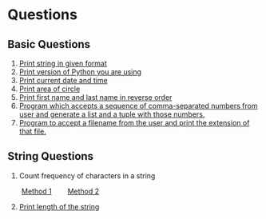# Questions

## Basic Questions
1. [Print string in given format](/QUESTIONS/Basic/question_1.py)
2. [Print version of Python you are using](/QUESTIONS/Basic/question_2.py)
3. [Print current date and time](/QUESTIONS/Basic/question_3.py)
4. [Print area of circle](/QUESTIONS/Basic/question_4.py)
5. [Print first name and last name in reverse order](/QUESTIONS/Basic/question_5.py)
6. [Program which accepts a sequence of comma-separated numbers from user and generate a list and a tuple with those numbers.](/QUESTIONS/Basic/question_6.py)
7. [Program to accept a filename from the user and print the extension of that file.](/QUESTIONS/Basic/question_7.py)

## String Questions
1. Count frequency of characters in a string

&emsp;&emsp;[Method 1](/QUESTIONS/Strings%20Questions/count_frequency_charachters.py)
&emsp;&emsp;[Method 2]()

2. [Print length of the string](/QUESTIONS/Strings%20Questions/length_of_string.py)
